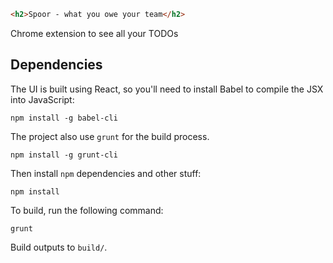 ```html
<h2>Spoor - what you owe your team</h2>
```
Chrome extension to see all your TODOs

## Dependencies

The UI is built using React, so you'll need to install Babel to compile the JSX into JavaScript:

    npm install -g babel-cli

The project also use `grunt` for the build process.

    npm install -g grunt-cli

Then install `npm` dependencies and other stuff:

    npm install

To build, run the following command:

    grunt

Build outputs to `build/`.

